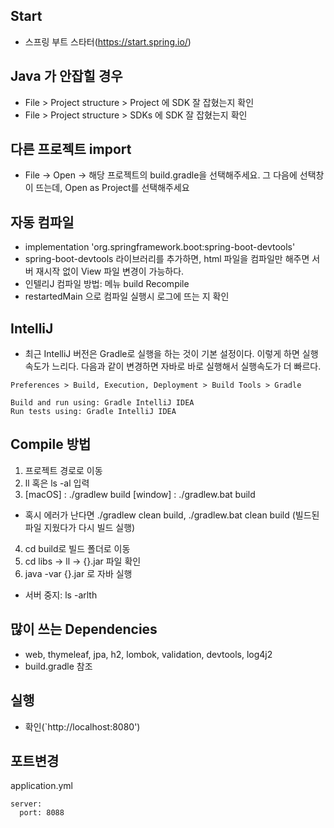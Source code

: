 ## Start
- 스프링 부트 스타터(https://start.spring.io/)

## Java 가 안잡힐 경우
- File > Project structure > Project 에 SDK 잘 잡혔는지 확인
- File > Project structure > SDKs 에 SDK 잘 잡혔는지 확인 


## 다른 프로젝트 import
- File -> Open -> 해당 프로젝트의 build.gradle을 선택해주세요. 그 다음에 선택창이 뜨는데, Open as Project를 선택해주세요

## 자동 컴파일
- implementation 'org.springframework.boot:spring-boot-devtools'
- spring-boot-devtools 라이브러리를 추가하면, html 파일을 컴파일만 해주면 서버 재시작 없이 View 파일 변경이 가능하다.
- 인텔리J 컴파일 방법: 메뉴 build Recompile
- restartedMain 으로 컴파일 실행시 로그에 뜨는 지 확인

## IntelliJ
- 최근 IntelliJ 버전은 Gradle로 실행을 하는 것이 기본 설정이다. 이렇게 하면 실행속도가 느리다. 다음과 같이 변경하면 자바로 바로 실행해서 실행속도가 더 빠르다.
```
Preferences > Build, Execution, Deployment > Build Tools > Gradle

Build and run using: Gradle IntelliJ IDEA
Run tests using: Gradle IntelliJ IDEA
```

## Compile 방법
1. 프로젝트 경로로 이동
2. ll 혹은 ls -al 입력
3. [macOS] : ./gradlew build
   [window] : ./gradlew.bat build
* 혹시 에러가 난다면 ./gradlew clean build, ./gradlew.bat clean build (빌드된 파일 지웠다가 다시 빌드 실행)
4. cd build로 빌드 폴더로 이동
5. cd libs -> ll -> {}.jar 파일 확인
6. java -var {}.jar 로 자바 실행
* 서버 중지: ls -arlth


## 많이 쓰는 Dependencies
- web, thymeleaf, jpa, h2, lombok, validation, devtools, log4j2
- build.gradle 참조

## 실행
- 확인(`http://localhost:8080')

## 포트변경
application.yml
```
server:
  port: 8088
```
